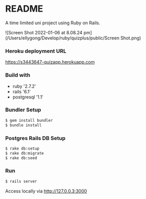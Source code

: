 # README

A time limited uni project using Ruby on Rails.

![Screen Shot 2022-01-06 at 8.08.24 pm](/Users/ellygong/Develop/ruby/quizplus/public/Screen Shot.png)


### Heroku deployment URL

https://s3443647-quizapp.herokuapp.com


### Build with
- ruby '2.7.2'
- rails '6.1' 
- postgresql '1.1'

### Bundler Setup 
```bash
$ gem install bundler
$ bundle install
```

### Postgres Rails DB Setup 
```bash
$ rake db:setup
$ rake db:migrate
$ rake db:seed
```

### Run 

```bash
$ rails server
```

Access locally via http://127.0.0.3:3000
